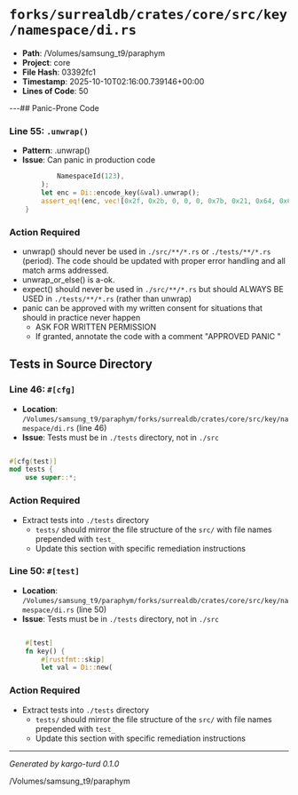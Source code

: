 # `forks/surrealdb/crates/core/src/key/namespace/di.rs`

- **Path**: /Volumes/samsung_t9/paraphym
- **Project**: core
- **File Hash**: 03392fc1  
- **Timestamp**: 2025-10-10T02:16:00.739146+00:00  
- **Lines of Code**: 50

---## Panic-Prone Code


### Line 55: `.unwrap()`

- **Pattern**: .unwrap()
- **Issue**: Can panic in production code

```rust
			NamespaceId(123),
		);
		let enc = Di::encode_key(&val).unwrap();
		assert_eq!(enc, vec![0x2f, 0x2b, 0, 0, 0, 0x7b, 0x21, 0x64, 0x69]);
	}
```

### Action Required

- unwrap() should never be used in `./src/**/*.rs` or `./tests/**/*.rs` (period). The code should be updated with proper error handling and all match arms addressed.
- unwrap_or_else() is a-ok. 
- expect() should never be used in `./src/**/*.rs` but should ALWAYS BE USED in `./tests/**/*.rs` (rather than unwrap)
- panic can be approved with my written consent for situations that should in practice never happen  
  - ASK FOR WRITTEN PERMISSION
  - If granted, annotate the code with a comment "APPROVED PANIC "

## Tests in Source Directory


### Line 46: `#[cfg]`

- **Location**: `/Volumes/samsung_t9/paraphym/forks/surrealdb/crates/core/src/key/namespace/di.rs` (line 46)
- **Issue**: Tests must be in `./tests` directory, not in `./src`

```rust

#[cfg(test)]
mod tests {
	use super::*;

```

### Action Required

- Extract tests into `./tests` directory
  - `tests/` should mirror the file structure of the `src/` with file names prepended with `test_`
  - Update this section with specific remediation instructions
  


### Line 50: `#[test]`

- **Location**: `/Volumes/samsung_t9/paraphym/forks/surrealdb/crates/core/src/key/namespace/di.rs` (line 50)
- **Issue**: Tests must be in `./tests` directory, not in `./src`

```rust

	#[test]
	fn key() {
		#[rustfmt::skip]
		let val = Di::new(
```

### Action Required

- Extract tests into `./tests` directory
  - `tests/` should mirror the file structure of the `src/` with file names prepended with `test_`
  - Update this section with specific remediation instructions
  

---

*Generated by kargo-turd 0.1.0*

/Volumes/samsung_t9/paraphym